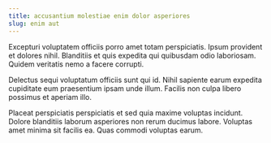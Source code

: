 ```yaml
---
title: accusantium molestiae enim dolor asperiores
slug: enim aut
---
```


Excepturi voluptatem officiis porro amet totam perspiciatis. Ipsum provident et dolores nihil. Blanditiis et quis expedita qui quibusdam odio laboriosam. Quidem veritatis nemo a facere corrupti.

Delectus sequi voluptatum officiis sunt qui id. Nihil sapiente earum expedita cupiditate eum praesentium ipsam unde illum. Facilis non culpa libero possimus et aperiam illo.

Placeat perspiciatis perspiciatis et sed quia maxime voluptas incidunt. Dolore blanditiis laborum asperiores non rerum ducimus labore. Voluptas amet minima sit facilis ea. Quas commodi voluptas earum.
